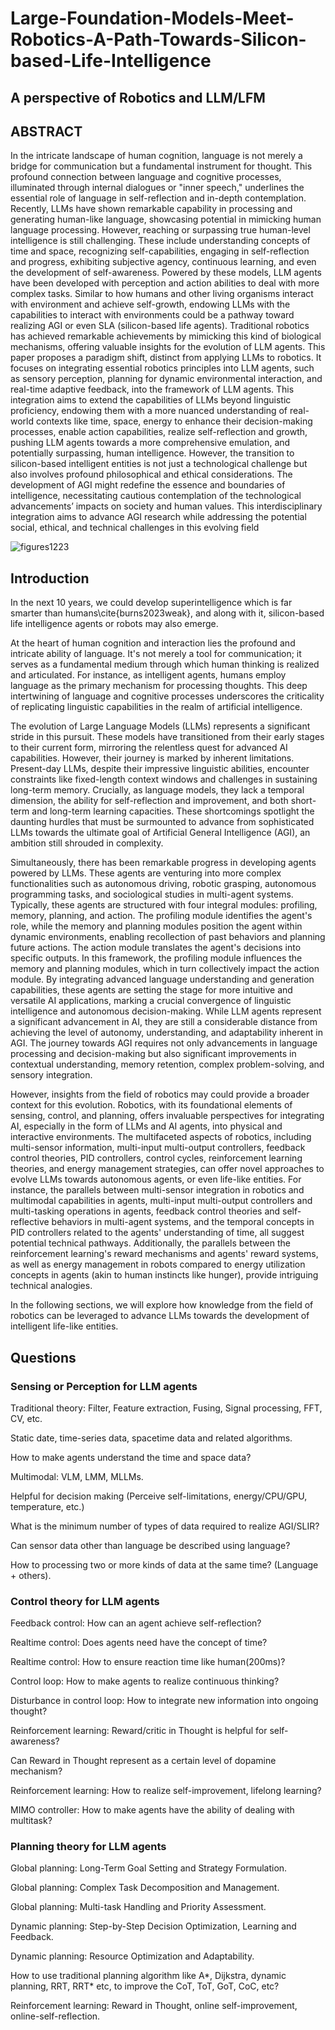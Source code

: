# Large-Foundation-Models-Meet-Robotics-A-Path-Towards-Silicon-based-Life-Intelligence
## A perspective of Robotics and LLM/LFM


## ABSTRACT 

In the intricate landscape of human cognition, language is not merely a bridge for communication but a fundamental instrument for thought. This profound connection between language and cognitive processes, illuminated through internal dialogues or "inner speech," underlines the essential role of language in self-reflection and in-depth contemplation. Recently, LLMs have shown remarkable capability in processing and generating human-like language, showcasing potential in mimicking human language processing. However, reaching or surpassing true human-level intelligence is still challenging. These include understanding concepts of time and space, recognizing self-capabilities, engaging in self-reflection and progress, exhibiting subjective agency, continuous learning, and even the development of self-awareness. Powered by these models, LLM agents have been developed with perception and action abilities to deal with more complex tasks. Similar to how humans and other living organisms interact with environment and achieve self-growth, endowing LLMs with the capabilities to interact with environments could be a pathway toward realizing AGI or even SLA (silicon-based life agents). Traditional robotics has achieved remarkable achievements by mimicking this kind of biological mechanisms, offering valuable insights for the evolution of LLM agents. This paper proposes a paradigm shift, distinct from applying LLMs to robotics. It focuses on integrating essential robotics principles into LLM agents, such as sensory perception, planning for dynamic environmental interaction, and real-time adaptive feedback, into the framework of LLM agents. This integration aims to extend the capabilities of LLMs beyond linguistic proficiency, endowing them with a more nuanced understanding of real-world contexts like time, space, energy to enhance their decision-making processes, enable action capabilities, realize self-reflection and growth, pushing LLM agents towards a more comprehensive emulation, and potentially surpassing, human intelligence. However, the transition to silicon-based intelligent entities is not just a technological challenge but also involves profound philosophical and ethical considerations. The development of AGI might redefine the essence and boundaries of intelligence, necessitating cautious contemplation of the technological advancements’ impacts on society and human values. This interdisciplinary integration aims to advance AGI research while addressing the potential social, ethical, and technical challenges in this evolving field

![figures1223](https://github.com/universea/Robotics-Meet-Foundation-Models-Perspective/assets/13444641/0be4f76d-c422-4be4-a5df-08c1f1c5fb1f)



## Introduction 

In the next 10 years, we could develop superintelligence which is far smarter than humans\cite{burns2023weak}, and along with it, silicon-based life intelligence agents or robots may also emerge. 

At the heart of human cognition and interaction lies the profound and intricate ability of language. It's not merely a tool for communication; it serves as a fundamental medium through which human thinking is realized and articulated. For instance, as intelligent agents, humans employ language as the primary mechanism for processing thoughts. This deep intertwining of language and cognitive processes underscores the criticality of replicating linguistic capabilities in the realm of artificial intelligence.

The evolution of Large Language Models (LLMs) represents a significant stride in this pursuit. These models have transitioned from their early stages to their current form, mirroring the relentless quest for advanced AI capabilities. However, their journey is marked by inherent limitations. Present-day LLMs, despite their impressive linguistic abilities, encounter constraints like fixed-length context windows and challenges in sustaining long-term memory. Crucially, as language models, they lack a temporal dimension, the ability for self-reflection and improvement, and both short-term and long-term learning capacities. These shortcomings spotlight the daunting hurdles that must be surmounted to advance from sophisticated LLMs towards the ultimate goal of Artificial General Intelligence (AGI), an ambition still shrouded in complexity.

Simultaneously, there has been remarkable progress in developing agents powered by LLMs. These agents are venturing into more complex functionalities such as autonomous driving, robotic grasping, autonomous programming tasks, and sociological studies in multi-agent systems. Typically, these agents are structured with four integral modules: profiling, memory, planning, and action. The profiling module identifies the agent's role, while the memory and planning modules position the agent within dynamic environments, enabling recollection of past behaviors and planning future actions. The action module translates the agent's decisions into specific outputs. In this framework, the profiling module influences the memory and planning modules, which in turn collectively impact the action module. By integrating advanced language understanding and generation capabilities, these agents are setting the stage for more intuitive and versatile AI applications, marking a crucial convergence of linguistic intelligence and autonomous decision-making. While LLM agents represent a significant advancement in AI, they are still a considerable distance from achieving the level of autonomy, understanding, and adaptability inherent in AGI. The journey towards AGI requires not only advancements in language processing and decision-making but also significant improvements in contextual understanding, memory retention, complex problem-solving, and sensory integration.

However, insights from the field of robotics may could provide a broader context for this evolution. Robotics, with its foundational elements of sensing, control, and planning, offers invaluable perspectives for integrating AI, especially in the form of LLMs and AI agents, into physical and interactive environments. The multifaceted aspects of robotics, including multi-sensor information, multi-input multi-output controllers, feedback control theories, PID controllers, control cycles, reinforcement learning theories, and energy management strategies, can offer novel approaches to evolve LLMs towards autonomous agents, or even life-like entities. For instance, the parallels between multi-sensor integration in robotics and multimodal capabilities in agents, multi-input multi-output controllers and multi-tasking operations in agents, feedback control theories and self-reflective behaviors in multi-agent systems, and the temporal concepts in PID controllers related to the agents' understanding of time, all suggest potential technical pathways. Additionally, the parallels between the reinforcement learning's reward mechanisms and agents' reward systems, as well as energy management in robots compared to energy utilization concepts in agents (akin to human instincts like hunger), provide intriguing technical analogies.

In the following sections, we will explore how knowledge from the field of robotics can be leveraged to advance LLMs towards the development of intelligent life-like entities.


## Questions

### Sensing or Perception for LLM agents

Traditional theory: Filter, Feature extraction, Fusing, Signal processing, FFT, CV, etc.

Static date, time-series data, spacetime data and related algorithms.

How to make agents understand the time and space data?

Multimodal: VLM, LMM, MLLMs.

Helpful for decision making (Perceive self-limitations, energy/CPU/GPU, temperature, etc.)

What is the minimum number of types of data required to realize AGI/SLIR?

Can sensor data other than language be described using language?

How to processing two or more kinds of data at the same time? (Language + others).


### Control theory for LLM agents

Feedback control: How can an agent achieve self-reflection?

Realtime control: Does agents need have the concept of time? 

Realtime control: How to ensure reaction time like human(200ms)?

Control loop: How to make agents to realize continuous thinking? 

Disturbance in control loop: How to integrate new information into ongoing thought? 

Reinforcement learning: Reward/critic in Thought is helpful for self-awareness?

Can Reward in Thought represent as a certain level of dopamine mechanism? 

Reinforcement learning: How to realize self-improvement, lifelong learning?

MIMO controller: How to make agents have the ability of dealing with multitask? 

### Planning theory for LLM agents

Global planning: Long-Term Goal Setting and Strategy Formulation.

Global planning: Complex Task Decomposition and Management.

Global planning: Multi-task Handling and Priority Assessment.

Dynamic planning: Step-by-Step Decision Optimization, Learning and Feedback.

Dynamic planning: Resource Optimization and Adaptability.

How to use traditional planning algorithm like A*, Dijkstra, dynamic planning, RRT, RRT* etc, to improve the CoT, ToT, GoT, CoC, etc?

Reinforcement learning: Reward in Thought, online self-improvement, online-self-reflection.
